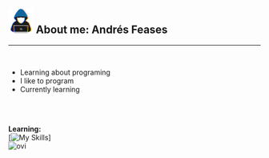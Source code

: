 ## <picture><img src = "https://github.com/0xAbdulKhalid/0xAbdulKhalid/raw/main/assets/mdImages/about_me.gif" width = 50px></picture> **About me: Andrés Feases**
---                                        
<br>
                                        
- Learning about programing
- I like to program
- Currently learning 
                                        
<br><br>
                                        
**Learning:**
<br>
[![My Skills](https://skillicons.dev/icons?i=python,java,mysql,&perline=3)]
<br>
<img src="https://github-readme-stats.vercel.app/api/top-langs?username=AFeases&show_icons=true&locale=en&layout=compact&theme=chartreuse-dark" alt="ovi" />
<br>




